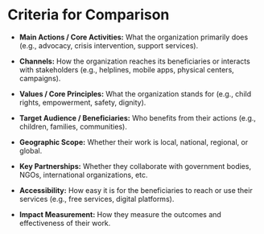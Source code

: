 # Criteria for Comparison

- **Main Actions / Core Activities:** What the organization primarily does (e.g., advocacy, crisis intervention, support services).

- **Channels:** How the organization reaches its beneficiaries or interacts with stakeholders (e.g., helplines, mobile apps, physical centers, campaigns).

- **Values / Core Principles:** What the organization stands for (e.g., child rights, empowerment, safety, dignity).

- **Target Audience / Beneficiaries:** Who benefits from their actions (e.g., children, families, communities).

- **Geographic Scope:** Whether their work is local, national, regional, or global.

- **Key Partnerships:** Whether they collaborate with government bodies, NGOs, international organizations, etc.

- **Accessibility:** How easy it is for the beneficiaries to reach or use their services (e.g., free services, digital platforms).

- **Impact Measurement:** How they measure the outcomes and effectiveness of their work.